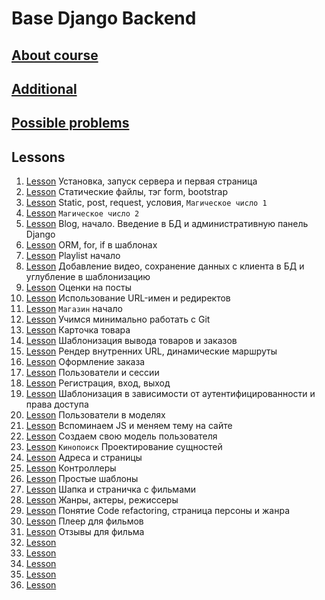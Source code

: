 # Base Django Backend

## [About course](lessons/additionally/about.md)
## [Additional](lessons/additionally/additionally.md)
## [Possible problems](lessons/additionally/possible_problems.md)

## Lessons
1.  [Lesson](lessons/lesson-1/tutorial.md)  Установка, запуск сервера и первая страница
2.  [Lesson](lessons/lesson-2/tutorial.md)  Статические файлы, тэг form, bootstrap
3.  [Lesson](lessons/lesson-3/tutorial.md)  Static, post, request, условия, `Магическое число 1`
4.  [Lesson](lessons/lesson-4/tutorial.md)  `Магическое число 2`
5.  [Lesson](lessons/lesson-5/tutorial.md)  Blog, начало. Введение в БД и административную панель Django
6.  [Lesson](lessons/lesson-6/tutorial.md)  ORM, for, if в шаблонах
7.  [Lesson](lessons/lesson-7/tutorial.md)  Playlist начало
8.  [Lesson](lessons/lesson-8/tutorial.md)  Добавление видео, сохранение данных с клиента в БД и углубление в шаблонизацию
9.  [Lesson](lessons/lesson-9/tutorial.md)  Оценки на посты
10. [Lesson](lessons/lesson-10/tutorial.md) Использование URL-имен и редиректов
11. [Lesson](lessons/lesson-11/first.md) `Магазин` начало
12. [Lesson](lessons/lesson-12/tutorial.md) Учимся минимально работать с Git
13. [Lesson](lessons/lesson-13/tutorial.md) Карточка товара
14. [Lesson](lessons/lesson-14/tutorial.md) Шаблонизация вывода товаров и заказов
15. [Lesson](lessons/lesson-15/tutorial.md) Рендер внутренних URL, динамические маршруты
16. [Lesson](lessons/lesson-16/tutorial.md) Оформление заказа
17. [Lesson](lessons/lesson-17/tutorial.md) Пользователи и сессии
18. [Lesson](lessons/lesson-18/tutorial.md) Регистрация, вход, выход
19. [Lesson](lessons/lesson-19/tutorial.md) Шаблонизация в зависимости от аутентифицированности и права доступа 
20. [Lesson](lessons/lesson-20/tutorial.md) Пользователи в моделях
21. [Lesson](lessons/lesson-21/tutorial.md) Вспоминаем JS и меняем тему на сайте
22. [Lesson](lessons/lesson-22/tutorial.md) Создаем свою модель пользователя
23. [Lesson](lessons/lesson-23/tutorial.md) `Кинопоиск` Проектирование сущностей
24. [Lesson](lessons/lesson-24/tutorial.md) Адреса и страницы
25. [Lesson](lessons/lesson-25/tutorial.md) Контроллеры
26. [Lesson](lessons/lesson-26/tutorial.md) Простые шаблоны
27. [Lesson](lessons/lesson-27/tutorial.md) Шапка и страничка с фильмами
28. [Lesson](lessons/lesson-28/tutorial.md) Жанры, актеры, режиссеры
29. [Lesson](lessons/lesson-29/tutorial.md) Понятие Code refactoring, страница персоны и жанра
30. [Lesson](lessons/lesson-30/tutorial.md) Плеер для фильмов
31. [Lesson](lessons/lesson-31/tutorial.md) Отзывы для фильма
32. [Lesson](lessons/lesson-32/tutorial.md) 
33. [Lesson](lessons/lesson-33/tutorial.md) 
34. [Lesson](lessons/lesson-34/tutorial.md) 
35. [Lesson](lessons/lesson-35/tutorial.md) 
36. [Lesson](lessons/lesson-36/tutorial.md) 
